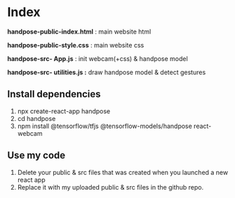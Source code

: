 # Index
**handpose-public-index.html** : main website html

**handpose-public-style.css**  : main website css


**handpose-src- App.js**       : init webcam(+css) & handpose model

**handpose-src- utilities.js :** draw handpose model & detect gestures

## Install dependencies
1. npx create-react-app handpose
2. cd handpose
3. npm install @tensorflow/tfjs @tensorflow-models/handpose react-webcam

## Use my code
1. Delete your public & src files that was created when you launched a new react app 
2. Replace it with my uploaded public & src files in the github repo.
